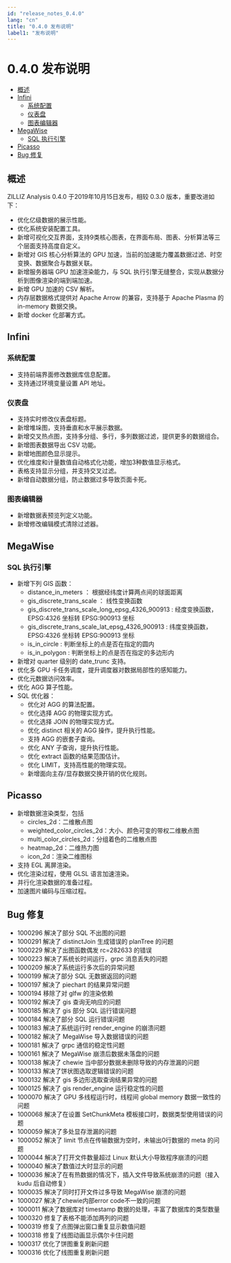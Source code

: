 ```yaml
---
id: "release_notes_0.4.0"
lang: "cn"
title: "0.4.0 发布说明"
label1: "发布说明"
---
```

# 0.4.0 发布说明

<!-- TOC -->

- [概述](#概述)
- [Infini](#Infini)
    - [系统配置](#系统配置)
    - [仪表盘](#仪表盘)
    - [图表编辑器](#图表编辑器)
- [MegaWise](#MegaWise)
    - [SQL 执行引擎](#SQL-执行引擎)
- [Picasso](#Picasso)
- [Bug 修复](#Bug-修复)

<!-- /TOC -->

## 概述
ZILLIZ Analysis 0.4.0 于2019年10月15日发布，相较 0.3.0 版本，重要改进如下：
- 优化亿级数据的展示性能。
- 优化系统安装配置工具。
- 新增可视化交互界面，支持9类核心图表，在界面布局、图表、分析算法等三个层面支持高度自定义。
- 新增对 GIS 核心分析算法的 GPU 加速，当前的加速能力覆盖数据过滤、时空变换、数据聚合与数据关联。
- 新增服务器端 GPU 加速渲染能力，与 SQL 执行引擎无缝整合，实现从数据分析到图像渲染的端到端加速。
- 新增 GPU 加速的 CSV 解析。
- 内存层数据格式提供对 Apache Arrow 的兼容，支持基于 Apache Plasma 的 in-memory 数据交换。
- 新增 docker 化部署方式。

## Infini
### 系统配置

- 支持前端界面修改数据库信息配置。
- 支持通过环境变量设置 API 地址。

### 仪表盘

- 支持实时修改仪表盘标题。
- 新增堆垛图，支持垂直和水平展示数据。
- 新增交叉热点图，支持多分组、多行，多列数据过滤，提供更多的数据组合。
- 新增图表数据导出 CSV 功能。
- 新增地图颜色显示提示。
- 优化维度和计量数值自动格式化功能，增加3种数值显示格式。
- 表格支持显示分组，并支持交叉过滤。
- 新增自动数据分组，防止数据过多导致页面卡死。

### 图表编辑器

- 新增数据表预览列定义功能。
- 新增修改编辑模式清除过滤器。


## MegaWise
### SQL 执行引擎
- 新增下列 GIS 函数：
  - distance_in_meters ： 根据经纬度计算两点间的球面距离
  - gis_discrete_trans_scale ： 线性变换函数
  - gis_discrete_trans_scale_long_epsg_4326_900913 : 经度变换函数，EPSG:4326 坐标转 EPSG:900913 坐标
  - gis_discrete_trans_scale_lat_epsg_4326_900913 : 纬度变换函数，EPSG:4326 坐标转 EPSG:900913 坐标
  - is_in_circle : 判断坐标上的点是否在指定的圆内
  - is_in_polygon : 判断坐标上的点是否在指定的多边形内
- 新增对 quarter 级别的 date_trunc 支持。
- 优化多 GPU 卡任务调度，提升调度器对数据局部性的感知能力。
- 优化元数据访问效率。
- 优化 AGG 算子性能。
- SQL 优化器：
  - 优化对 AGG 的算法配置。
  - 优化选择 AGG 的物理实现方式。
  - 优化选择 JOIN 的物理实现方式。
  - 优化 distinct 相关的 AGG 操作，提升执行性能。
  - 支持 AGG 的嵌套子查询。
  - 优化 ANY 子查询，提升执行性能。
  - 优化 extract 函数的结果范围估计。
  - 优化 LIMIT，支持高性能的物理实现。
  - 新增面向主存/显存数据交换开销的优化规则。

## Picasso
- 新增数据渲染类型，包括
  - circles_2d：二维散点图
  - weighted_color_circles_2d：大小、颜色可变的带权二维散点图
  - multi_color_circles_2d：分组着色的二维散点图
  - heatmap_2d：二维热力图
  - icon_2d：渲染二维图标
- 支持 EGL 离屏渲染。
- 优化渲染过程，使用 GLSL 语言加速渲染。
- 并行化渲染数据的准备过程。
- 加速图片编码与压缩过程。

## Bug 修复

- 1000296            解决了部分 SQL 不出图的问题
- 1000291            解决了 distinctJoin 生成错误的 planTree 的问题
- 1000229            解决了出图函数偶发 rc=282633 的错误 
- 1000223            解决了系统长时间运行，grpc 消息丢失的问题
- 1000209            解决了系统运行多次后的异常问题
- 1000199            解决了部分 SQL 无数据返回的问题
- 1000197            解决了 piechart 的结果异常问题
- 1000194            移除了对 glfw 的渲染依赖
- 1000192            解决了 gis 查询无响应的问题
- 1000185            解决了 gis 部分 SQL 运行错误问题
- 1000184            解决了部分 SQL 运行错误问题
- 1000183            解决了系统运行时 render_engine 的崩溃问题
- 1000182            解决了 MegaWise 导入数据错误的问题
- 1000181            解决了 grpc 通信的稳定性问题
- 1000161            解决了 MegaWise 崩溃后数据未落盘的问题
- 1000138            解决了 chewie 当中部分数据未删除导致的内存泄漏的问题
- 1000133            解决了饼状图选取逻辑错误的问题
- 1000132            解决了 gis 多边形选取查询结果异常的问题
- 1000125            解决了 gis render_engine 运行稳定性的问题
- 1000070            解决了 GPU 多线程运行时，线程间 global memory 数据一致性的问题
- 1000068            解决了在设置 SetChunkMeta 模板接口时，数据类型使用错误的问题
- 1000059            解决了多处显存泄漏的问题
- 1000052            解决了 limit 节点在传输数据为空时，未输出0行数据的 meta 的问题
- 1000044            解决了打开文件数量超过 Linux 默认大小导致程序崩溃的问题
- 1000040            解决了数值过大时显示的问题
- 1000036            解决了在有热数据的情况下，插入文件导致系统崩溃的问题（接入 kudu 后自动修复）
- 1000035            解决了同时打开文件过多导致 MegaWise 崩溃的问题
- 1000027            解决了chewie内部error code不一致的问题
- 1000011            解决了数据库对 timestamp 数据的处理，丰富了数据库的类型数量
- 1000320            修复了表格不能添加两列的问题
- 1000319            修复了点图弹出窗口重复显示数值问题
- 1000318            修复了线图动画显示偶尔卡住问题
- 1000317            优化了饼图重复刷新问题
- 1000316            优化了线图重复刷新问题
